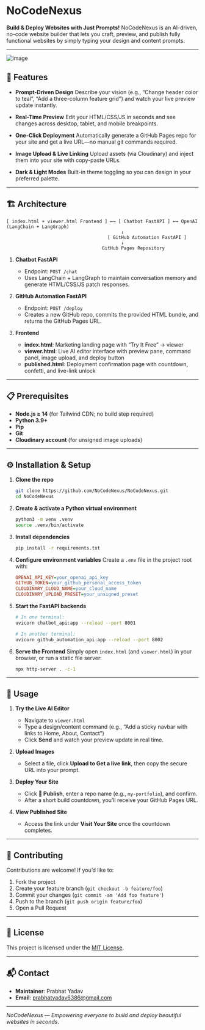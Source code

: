 # NoCodeNexus

**Build & Deploy Websites with Just Prompts!**
NoCodeNexus is an AI-driven, no-code website builder that lets you craft, preview, and publish fully functional websites by simply typing your design and content prompts.

---
![image](https://github.com/user-attachments/assets/eb635941-e1a6-455b-b548-8d3d1183474c)

## 🚀 Features

* **Prompt-Driven Design**
  Describe your vision (e.g., “Change header color to teal”, “Add a three-column feature grid”) and watch your live preview update instantly.

* **Real-Time Preview**
  Edit your HTML/CSS/JS in seconds and see changes across desktop, tablet, and mobile breakpoints.

* **One-Click Deployment**
  Automatically generate a GitHub Pages repo for your site and get a live URL—no manual git commands required.

* **Image Upload & Live Linking**
  Upload assets (via Cloudinary) and inject them into your site with copy-paste URLs.

* **Dark & Light Modes**
  Built-in theme toggling so you can design in your preferred palette.

---



## 🏗️ Architecture

```text
[ index.html + viewer.html Frontend ] ←→ [ Chatbot FastAPI ] ←→ OpenAI (LangChain + LangGraph)
                                          ↓
                                     [ GitHub Automation FastAPI ]
                                          ↓
                                   GitHub Pages Repository
```

1. **Chatbot FastAPI**

   * Endpoint: `POST /chat`
   * Uses LangChain + LangGraph to maintain conversation memory and generate HTML/CSS/JS patch responses.

2. **GitHub Automation FastAPI**

   * Endpoint: `POST /deploy`
   * Creates a new GitHub repo, commits the provided HTML bundle, and returns the GitHub Pages URL.

3. **Frontend**

   * **index.html**: Marketing landing page with “Try It Free” → viewer
   * **viewer.html**: Live AI editor interface with preview pane, command panel, image upload, and deploy button
   * **published.html**: Deployment confirmation page with countdown, confetti, and live-link unlock

---

## 📋 Prerequisites

* **Node.js ≥ 14** (for Tailwind CDN; no build step required)
* **Python 3.9+**
* **Pip**
* **Git**
* **Cloudinary account** (for unsigned image uploads)

---

## ⚙️ Installation & Setup

1. **Clone the repo**

   ```bash
   git clone https://github.com/NoCodeNexus/NoCodeNexus.git
   cd NoCodeNexus
   ```

2. **Create & activate a Python virtual environment**

   ```bash
   python3 -m venv .venv
   source .venv/bin/activate
   ```

3. **Install dependencies**

   ```bash
   pip install -r requirements.txt
   ```

4. **Configure environment variables**
   Create a `.env` file in the project root with:

   ```ini
   OPENAI_API_KEY=your_openai_api_key
   GITHUB_TOKEN=your_github_personal_access_token
   CLOUDINARY_CLOUD_NAME=your_cloud_name
   CLOUDINARY_UPLOAD_PRESET=your_unsigned_preset
   ```

5. **Start the FastAPI backends**

   ```bash
   # In one terminal:
   uvicorn chatbot_api:app --reload --port 8001

   # In another terminal:
   uvicorn github_automation_api:app --reload --port 8002
   ```

6. **Serve the Frontend**
   Simply open `index.html` (and `viewer.html`) in your browser, or run a static file server:

   ```bash
   npx http-server . -c-1
   ```

---

## 🎯 Usage

1. **Try the Live AI Editor**

   * Navigate to `viewer.html`
   * Type a design/content command (e.g., “Add a sticky navbar with links to Home, About, Contact”)
   * Click **Send** and watch your preview update in real time.

2. **Upload Images**

   * Select a file, click **Upload to Get a live link**, then copy the secure URL into your prompt.

3. **Deploy Your Site**

   * Click **🚀 Publish**, enter a repo name (e.g., `my-portfolio`), and confirm.
   * After a short build countdown, you’ll receive your GitHub Pages URL.

4. **View Published Site**

   * Access the link under **Visit Your Site** once the countdown completes.

---

## 🤝 Contributing

Contributions are welcome! If you’d like to:

1. Fork the project
2. Create your feature branch (`git checkout -b feature/foo`)
3. Commit your changes (`git commit -am 'Add foo feature'`)
4. Push to the branch (`git push origin feature/foo`)
5. Open a Pull Request

---

## 📄 License

This project is licensed under the [MIT License](LICENSE).

---

## 📬 Contact

* **Maintainer**: Prabhat Yadav
* **Email**: [prabhatyadav6386@gmail.com](mailto:prabhatyadav6386@gmail.com)


---

*NoCodeNexus — Empowering everyone to build and deploy beautiful websites in seconds.*
